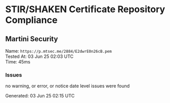 # STIR/SHAKEN Certificate Repository Compliance

## Martini Security

Name: `https://p.mtsec.me/2884/E2dwrE0n26cB.pem`\
Tested At: 03 Jun 25 02:03 UTC\
Time: 45ms

### Issues

no warning, or error, or notice date level issues were found

Generated: 03 Jun 25 02:15 UTC